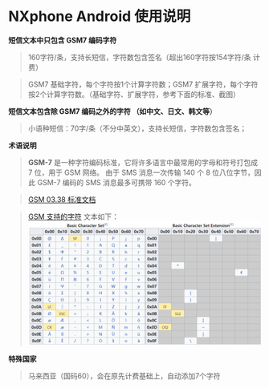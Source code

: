 # NXphone Android 使用说明

**短信文本中只包含 GSM7 编码字符**

> 160字符/条，支持长短信，字符数包含签名（超出160字符按154字符/条 计费）

> GSM7 基础字符，每个字符按1个计算字符数；GSM7 扩展字符，每个字符按2个计算字符数。（基础字符、扩展字符，参考下面的标准、截图）

**短信文本包含除 GSM7 编码之外的字符 （如中文、日文、韩文等**）

> 小语种短信：70字/条（不分中英文），支持长短信，字符数包含签名；

**术语说明**

> **GSM-7** 是一种字符编码标准，它将许多语言中最常用的字母和符号打包成 7 位，用于 GSM 网络。 由于 SMS 消息一次传输 140 个 8 位八位字节，因此 GSM-7 编码的 SMS 消息最多可携带 160 个字符。

> [GSM 03.38 标准文档](http://www.etsi.org/deliver/etsi_gts/03/0338/05.00.00_60/gsmts_0338v050000p.pdf)

> [GSM 支持的字符](https://en.wikipedia.org/wiki/GSM_03.38#GSM_7-bit_default_alphabet_and_extension_table_of_3GPP_TS_23.038_.2F_GSM_03.38) 文本如下：![Gsm7 字符](https://github.com/nxtele/http-api-document/blob/main/1.png?raw=true)

**特殊国家**  
> 马来西亚（国码60），会在原先计费基础上，自动添加7个字符